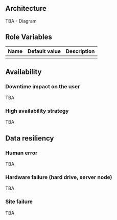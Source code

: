 # <service-name>

<Description>

## Architecture
TBA - Diagram

## Role Variables

| Name | Default value | Description |
|------|---------------|-------------|
| | |

## Availability

### Downtime impact on the user
TBA

### High availability strategy
TBA

## Data resiliency

### Human error
TBA

### Hardware failure (hard drive, server node)
TBA

### Site failure
TBA